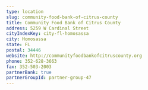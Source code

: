 ```yaml
---
type: location
slug: community-food-bank-of-citrus-county
title: Community Food Bank of Citrus County
address: 5259 W Cardinal Street
cityIndexKey: city-fl-homosassa
city: Homosassa
state: FL
postal: 34446
website: http://communityfoodbankofcitruscounty.org
phone: 352-628-3663
fax: 352-503-2003
partnerBank: true
partnerGroupId: partner-group-47
---
```

